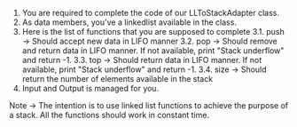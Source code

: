 1. You are required to complete the code of our LLToStackAdapter class. 
2. As data members, you've a linkedlist available in the class.
3. Here is the list of functions that you are supposed to complete
    3.1. push -> Should accept new data in LIFO manner
    3.2. pop -> Should remove and return data in LIFO manner. If not 
     available, print "Stack underflow" and return -1.
    3.3. top -> Should return data in LIFO manner. If not available, print 
    "Stack underflow" and return -1.
    3.4. size -> Should return the number of elements available in the 
    stack
4. Input and Output is managed for you.

Note -> The intention is to use linked list functions to achieve the purpose of a stack. All the functions should work in constant time.

